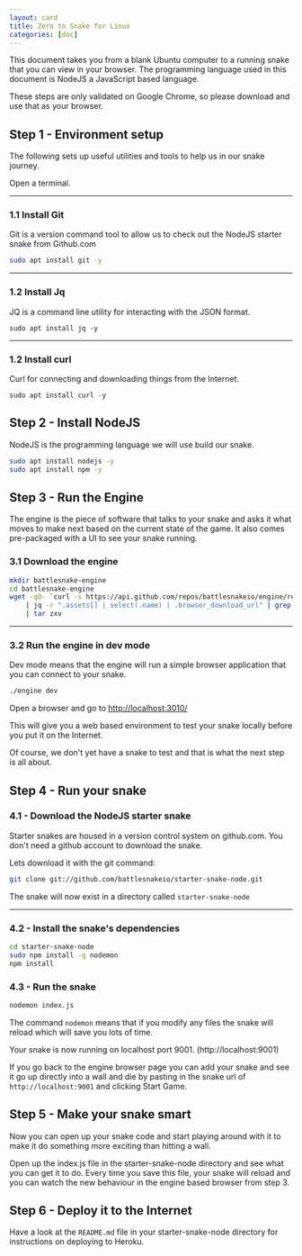 ```yaml
---
layout: card
title: Zero to Snake for Linux
categories: [doc]
---
```


This document takes you from a blank Ubuntu computer to a running snake that you can view in your browser.
The programming language used in this document is NodeJS a JavaScript based language.

These steps are only validated on Google Chrome, so please download and use that as your browser.

## Step 1 - Environment setup

The following sets up useful utilities and tools to help us in our snake journey.

Open a terminal.

---

### 1.1 Install Git

Git is a version command tool to allow us to check out the NodeJS starter snake from Github.com

```bash
sudo apt install git -y
```

---

### 1.2 Install Jq

JQ is a command line utility for interacting with the JSON format.

```
sudo apt install jq -y
```

---

### 1.2 Install curl

Curl for connecting and downloading things from the Internet.

```
sudo apt install curl -y
```

## Step 2 - Install NodeJS

NodeJS is the programming language we will use build our snake.

```bash
sudo apt install nodejs -y
sudo apt install npm -y
```

## Step 3 - Run the Engine

The engine is the piece of software that talks to your snake and asks it what moves to make next based on the current
state of the game.  It also comes pre-packaged with a UI to see your snake running.

### 3.1 Download the engine

```bash
mkdir battlesnake-engine
cd battlesnake-engine
wget -qO- `curl -s https://api.github.com/repos/battlesnakeio/engine/releases/latest \
    | jq -r ".assets[] | select(.name) | .browser_download_url" | grep Linux | grep 64` \
    | tar zxv
```

---

### 3.2 Run the engine in dev mode

Dev mode means that the engine will run a simple browser application that you can connect to your snake.

```bash
./engine dev
```

Open a browser and go to <a href="http://localhost:3010/">http://localhost:3010/</a>

This will give you a web based environment to test your snake locally before you put it on the Internet.

Of course, we don't yet have a snake to test and that is what the next step is all about.

## Step 4 - Run your snake

### 4.1 - Download the NodeJS starter snake

Starter snakes are housed in a version control system on github.com. You don't need a github account to download the
snake.

Lets download it with the git command:

```bash
git clone git://github.com/battlesnakeio/starter-snake-node.git
```

The snake will now exist in a directory called `starter-snake-node`

---

### 4.2 - Install the snake's dependencies

```bash
cd starter-snake-node
sudo npm install -g nodemon
npm install
```

### 4.3 - Run the snake

```bash
nodemon index.js
```

The command `nodemon` means that if you modify any files the snake will reload which will save you lots of time.

Your snake is now running on localhost port 9001.  (http://localhost:9001)

If you go back to the engine browser page you can add your snake and see it go up directly into a wall and die by pasting
in the snake url of `http://localhost:9001` and clicking Start Game.

## Step 5 - Make your snake smart

Now you can open up your snake code and start playing around with it to make it do something more exciting than hitting a
wall.

Open up the index.js file in the starter-snake-node directory and see what you can get it to do.  Every time you save
this file, your snake will reload and you can watch the new behaviour in the engine based browser from step 3.

## Step 6 - Deploy it to the Internet

Have a look at the `README.md` file in your starter-snake-node directory for instructions on deploying to Heroku.
